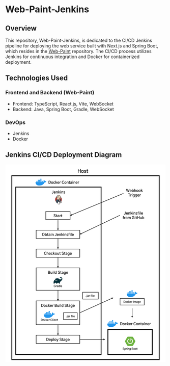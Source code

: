 # Web-Paint-Jenkins

## Overview

This repository, Web-Paint-Jenkins, is dedicated to the CI/CD Jenkins pipeline for deploying the web service built with Next.js and Spring Boot, which resides in the [Web-Paint](https://github.com/muilyang12/Web-Paint) repository. The CI/CD process utilizes Jenkins for continuous integration and Docker for containerized deployment.

## Technologies Used

### Frontend and Backend (Web-Paint)

- Frontend: TypeScript, React.js, Vite, WebSocket
- Backend: Java, Spring Boot, Gradle, WebSocket

### DevOps

- Jenkins
- Docker

## Jenkins CI/CD Deployment Diagram

<img src="./Web Paint Jenkins Diagram.png" alt="Jenkins Diagram" width=800>
